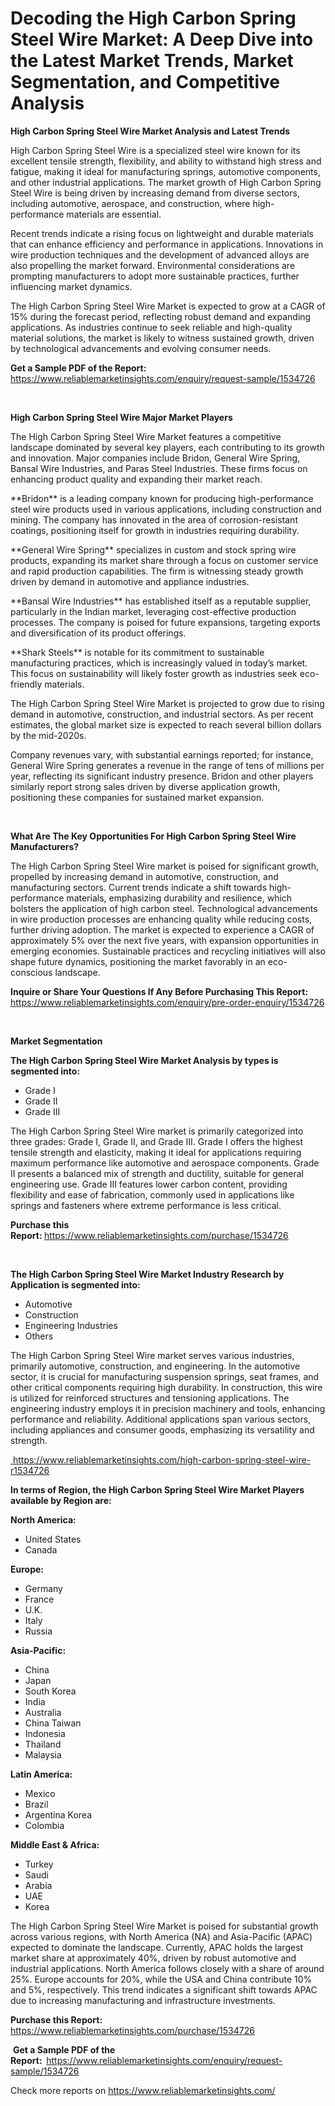 <p><h1>Decoding the High Carbon Spring Steel Wire Market: A Deep Dive into the Latest Market Trends, Market Segmentation, and Competitive Analysis</h1></p><p><strong>High Carbon Spring Steel Wire Market Analysis and Latest Trends</strong></p>
<p><p>High Carbon Spring Steel Wire is a specialized steel wire known for its excellent tensile strength, flexibility, and ability to withstand high stress and fatigue, making it ideal for manufacturing springs, automotive components, and other industrial applications. The market growth of High Carbon Spring Steel Wire is being driven by increasing demand from diverse sectors, including automotive, aerospace, and construction, where high-performance materials are essential. </p><p>Recent trends indicate a rising focus on lightweight and durable materials that can enhance efficiency and performance in applications. Innovations in wire production techniques and the development of advanced alloys are also propelling the market forward. Environmental considerations are prompting manufacturers to adopt more sustainable practices, further influencing market dynamics. </p><p>The High Carbon Spring Steel Wire Market is expected to grow at a CAGR of 15% during the forecast period, reflecting robust demand and expanding applications. As industries continue to seek reliable and high-quality material solutions, the market is likely to witness sustained growth, driven by technological advancements and evolving consumer needs.</p></p>
<p><strong>Get a Sample PDF of the Report:&nbsp;</strong> <a href="https://www.reliablemarketinsights.com/enquiry/request-sample/1534726?utm_campaign=2240&utm_medium=2&utm_source=Github&utm_content=ia&utm_term=28022025&utm_id=high-carbon-spring-steel-wire">https://www.reliablemarketinsights.com/enquiry/request-sample/1534726</a></p>
<p>&nbsp;</p>
<p><strong>High Carbon Spring Steel Wire Major Market Players</strong></p>
<p><p>The High Carbon Spring Steel Wire Market features a competitive landscape dominated by several key players, each contributing to its growth and innovation. Major companies include Bridon, General Wire Spring, Bansal Wire Industries, and Paras Steel Industries. These firms focus on enhancing product quality and expanding their market reach.</p><p>**Bridon** is a leading company known for producing high-performance steel wire products used in various applications, including construction and mining. The company has innovated in the area of corrosion-resistant coatings, positioning itself for growth in industries requiring durability.</p><p>**General Wire Spring** specializes in custom and stock spring wire products, expanding its market share through a focus on customer service and rapid production capabilities. The firm is witnessing steady growth driven by demand in automotive and appliance industries.</p><p>**Bansal Wire Industries** has established itself as a reputable supplier, particularly in the Indian market, leveraging cost-effective production processes. The company is poised for future expansions, targeting exports and diversification of its product offerings.</p><p>**Shark Steels** is notable for its commitment to sustainable manufacturing practices, which is increasingly valued in today’s market. This focus on sustainability will likely foster growth as industries seek eco-friendly materials.</p><p>The High Carbon Spring Steel Wire Market is projected to grow due to rising demand in automotive, construction, and industrial sectors. As per recent estimates, the global market size is expected to reach several billion dollars by the mid-2020s. </p><p>Company revenues vary, with substantial earnings reported; for instance, General Wire Spring generates a revenue in the range of tens of millions per year, reflecting its significant industry presence. Bridon and other players similarly report strong sales driven by diverse application growth, positioning these companies for sustained market expansion.</p></p>
<p>&nbsp;</p>
<p><strong>What Are The Key Opportunities For High Carbon Spring Steel Wire Manufacturers?</strong></p>
<p><p>The High Carbon Spring Steel Wire market is poised for significant growth, propelled by increasing demand in automotive, construction, and manufacturing sectors. Current trends indicate a shift towards high-performance materials, emphasizing durability and resilience, which bolsters the application of high carbon steel. Technological advancements in wire production processes are enhancing quality while reducing costs, further driving adoption. The market is expected to experience a CAGR of approximately 5% over the next five years, with expansion opportunities in emerging economies. Sustainable practices and recycling initiatives will also shape future dynamics, positioning the market favorably in an eco-conscious landscape.</p></p>
<p><strong>Inquire or Share Your Questions If Any Before Purchasing This Report:</strong> <a href="https://www.reliablemarketinsights.com/enquiry/pre-order-enquiry/1534726?utm_campaign=2240&utm_medium=2&utm_source=Github&utm_content=ia&utm_term=28022025&utm_id=high-carbon-spring-steel-wire">https://www.reliablemarketinsights.com/enquiry/pre-order-enquiry/1534726</a></p>
<p>&nbsp;</p>
<p><strong>Market Segmentation</strong></p>
<p><strong>The High Carbon Spring Steel Wire Market Analysis by types is segmented into:</strong></p>
<p><ul><li>Grade I</li><li>Grade II</li><li>Grade III</li></ul></p>
<p><p>The High Carbon Spring Steel Wire market is primarily categorized into three grades: Grade I, Grade II, and Grade III. Grade I offers the highest tensile strength and elasticity, making it ideal for applications requiring maximum performance like automotive and aerospace components. Grade II presents a balanced mix of strength and ductility, suitable for general engineering use. Grade III features lower carbon content, providing flexibility and ease of fabrication, commonly used in applications like springs and fasteners where extreme performance is less critical.</p></p>
<p><strong>Purchase this Report:&nbsp;</strong><a href="https://www.reliablemarketinsights.com/purchase/1534726?utm_campaign=2240&utm_medium=2&utm_source=Github&utm_content=ia&utm_term=28022025&utm_id=high-carbon-spring-steel-wire">https://www.reliablemarketinsights.com/purchase/1534726</a></p>
<p>&nbsp;</p>
<p><strong>The High Carbon Spring Steel Wire Market Industry Research by Application is segmented into:</strong></p>
<p><ul><li>Automotive</li><li>Construction</li><li>Engineering Industries</li><li>Others</li></ul></p>
<p><p>The High Carbon Spring Steel Wire market serves various industries, primarily automotive, construction, and engineering. In the automotive sector, it is crucial for manufacturing suspension springs, seat frames, and other critical components requiring high durability. In construction, this wire is utilized for reinforced structures and tensioning applications. The engineering industry employs it in precision machinery and tools, enhancing performance and reliability. Additional applications span various sectors, including appliances and consumer goods, emphasizing its versatility and strength.</p></p>
<p><a href="https://www.reliablemarketinsights.com/high-carbon-spring-steel-wire-r1534726?utm_campaign=2240&utm_medium=2&utm_source=Github&utm_content=ia&utm_term=28022025&utm_id=high-carbon-spring-steel-wire">&nbsp;https://www.reliablemarketinsights.com/high-carbon-spring-steel-wire-r1534726</a></p>
<p><strong>In terms of Region, the High Carbon Spring Steel Wire Market Players available by Region are:</strong></p>
<p>
    <p> <strong> North America: </strong>
        <ul>
            <li>United States</li>
            <li>Canada</li>
        </ul>
        </p> 
    <p> <strong> Europe: </strong>
        <ul>
            <li>Germany</li>
            <li>France</li>
            <li>U.K.</li>
            <li>Italy</li>
            <li>Russia</li>
        </ul>
        </p> 
    <p> <strong> Asia-Pacific: </strong>
        <ul>
            <li>China</li>
            <li>Japan</li>
            <li>South Korea</li>
            <li>India</li>
            <li>Australia</li>
            <li>China Taiwan</li>
            <li>Indonesia</li>
            <li>Thailand</li>
            <li>Malaysia</li>
        </ul>
        </p> 
    <p> <strong> Latin America: </strong>
        <ul>
            <li>Mexico</li>
            <li>Brazil</li>
            <li>Argentina Korea</li>
            <li>Colombia</li>
        </ul>
        </p> 
    <p> <strong> Middle East & Africa: </strong>
        <ul>
            <li>Turkey</li>
            <li>Saudi</li>
            <li>Arabia</li>
            <li>UAE</li>
            <li>Korea</li>
        </ul>
    </p>
    </p>
<p><p>The High Carbon Spring Steel Wire Market is poised for substantial growth across various regions, with North America (NA) and Asia-Pacific (APAC) expected to dominate the landscape. Currently, APAC holds the largest market share at approximately 40%, driven by robust automotive and industrial applications. North America follows closely with a share of around 25%. Europe accounts for 20%, while the USA and China contribute 10% and 5%, respectively. This trend indicates a significant shift towards APAC due to increasing manufacturing and infrastructure investments.</p></p>
<p><strong>Purchase this Report: </strong><a href="https://www.reliablemarketinsights.com/purchase/1534726?utm_campaign=2240&utm_medium=2&utm_source=Github&utm_content=ia&utm_term=28022025&utm_id=high-carbon-spring-steel-wire">https://www.reliablemarketinsights.com/purchase/1534726</a></p>
<p>&nbsp;<strong>Get a Sample PDF of the Report:&nbsp;&nbsp;</strong><a href="https://www.reliablemarketinsights.com/enquiry/request-sample/1534726?utm_campaign=2240&utm_medium=2&utm_source=Github&utm_content=ia&utm_term=28022025&utm_id=high-carbon-spring-steel-wire">https://www.reliablemarketinsights.com/enquiry/request-sample/1534726</a></p>
<p><strong></strong></p>
<p>Check more reports on <a href="https://www.reliablemarketinsights.com/?utm_campaign=2240&utm_medium=2&utm_source=Github&utm_content=ia&utm_term=28022025&utm_id=high-carbon-spring-steel-wire">https://www.reliablemarketinsights.com/</a></p>
